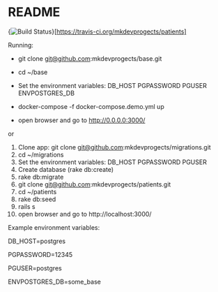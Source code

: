 # README
{<img src="https://travis-ci.org/mkdevprogects/patients.svg?branch=master" alt="Build Status" />}[https://travis-ci.org/mkdevprogects/patients]

Running:

* git clone git@github.com:mkdevprogects/base.git
* cd ~/base
* Set the environment variables:
  DB_HOST
  PGPASSWORD
  PGUSER
  ENVPOSTGRES_DB
  
* docker-compose -f docker-compose.demo.yml up
* open browser and go to http://0.0.0.0:3000/

or

1. Clone app: git clone git@github.com:mkdevprogects/migrations.git
2. cd ~/migrations
3. Set the environment variables:
DB_HOST
PGPASSWORD
PGUSER
4. Create database (rake db:create)
5. rake db:migrate
6. git clone git@github.com:mkdevprogects/patients.git
7. cd ~/patients
4. rake db:seed
5. rails s
6. open browser and go to http://localhost:3000/

Example environment variables:

DB_HOST=postgres

PGPASSWORD=12345

PGUSER=postgres

ENVPOSTGRES_DB=some_base